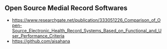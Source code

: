 ## Open Source Medial Record Softwares
- https://www.researchgate.net/publication/333051226_Comparison_of_Open-Source_Electronic_Health_Record_Systems_Based_on_Functional_and_User_Performance_Criteria
- https://github.com/aisahana
